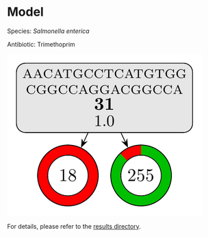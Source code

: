 
# Model

Species: *Salmonella enterica*

Antibiotic: Trimethoprim

<a href="./model.pdf"><img src="./model.png" /></a>

For details, please refer to the [results directory](../../../../../results/cart_b/salmonella%20enterica/trimethoprim/repeat_0/).


